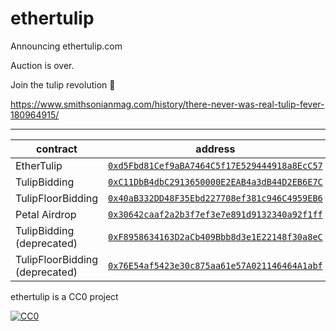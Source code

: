 # ethertulip

Announcing ethertulip.com

Auction is over.

Join the tulip revolution 🌷

https://www.smithsonianmag.com/history/there-never-was-real-tulip-fever-180964915/

---

| contract                       | address                                                                                                                 |
| ------------------------------ | ----------------------------------------------------------------------------------------------------------------------- |
| EtherTulip                     | [`0xd5Fbd81Cef9aBA7464C5f17E529444918a8EcC57`](https://etherscan.io/address/0xd5Fbd81Cef9aBA7464C5f17E529444918a8EcC57) |
| TulipBidding                   | [`0xC11DbB4dbC2913650000E2EAB4a3dB44D2EB6E7C`](https://etherscan.io/address/0xC11DbB4dbC2913650000E2EAB4a3dB44D2EB6E7C) |
| TulipFloorBidding              | [`0x40aB332DD48F35Ebd227708ef381c946C4959EB6`](https://etherscan.io/address/0x40aB332DD48F35Ebd227708ef381c946C4959EB6) |
| Petal Airdrop                  | [`0x30642caaf2a2b3f7ef3e7e891d9132340a92f1ff`](https://etherscan.io/address/0x30642caaf2a2b3f7ef3e7e891d9132340a92f1ff) |
| TulipBidding (deprecated)      | [`0xF8958634163D2aCb409Bbb8d3e1E22148f30a8eC`](https://etherscan.io/address/0xF8958634163D2aCb409Bbb8d3e1E22148f30a8eC) |
| TulipFloorBidding (deprecated) | [`0x76E54af5423e30c875aa61e57A021146464A1abf`](https://etherscan.io/address/0x76E54af5423e30c875aa61e57A021146464A1abf) |

ethertulip is a CC0 project
<p xmlns:dct="http://purl.org/dc/terms/" xmlns:vcard="http://www.w3.org/2001/vcard-rdf/3.0#">
  <a rel="license"
     href="http://creativecommons.org/publicdomain/zero/1.0/">
    <img src="http://i.creativecommons.org/p/zero/1.0/88x31.png" style="border-style: none;" alt="CC0" />
  </a>
</p>
